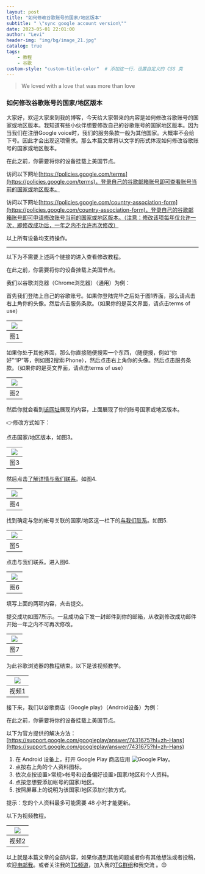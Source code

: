 ```yaml
---
layout: post
title: "如何修改谷歌账号的国家/地区版本"
subtitle: " \"sync google account version\""
date: 2023-05-01 22:01:00
author: "Levi"
header-img: "img/bg/image_21.jpg"
catalog: true
tags:
    - 教程 
    - 谷歌
custom-style: "custom-title-color"  # 添加这一行，设置自定义的 CSS 类
---
```


> We loved with a love that was more than love


### 如何修改谷歌账号的国家/地区版本

大家好，欢迎大家来到我的博客，今天给大家带来的内容是如何修改谷歌账号的国家或地区版本。我知道有些小伙伴想要修改自己的谷歌账号的国家地区版本。因为当我们在注册Google voice时，我们的服务条款一般为其他国家。大概率不会给下号。因此才会出现这项需求。那么本篇文章将以文字的形式体现如何修改谷歌账号的国家或地区版本。

在此之前，你需要将你的设备挂载上美国节点。

访问以下网址[https://policies.google.com/terms](https://policies.google.com/terms)，登录自己的谷歌邮箱账号即可查看账号当前的国家或地区版本。

访问以下网址[https://policies.google.com/country-association-form](https://policies.google.com/country-association-form)，登录自己的谷歌邮箱账号即可申请修改账号当前的国家或地区版本。（注意：修改该项每年仅允许一次，即修改成功后，一年之内不允许再次修改）

以上所有设备均支持操作。

---


以下为不需要上述两个链接的进入查看修改教程。

在此之前，你需要将你的设备挂载上美国节点。

我们以谷歌浏览器（Chrome浏览器）（通用）为例：

首先我们登陆上自己的谷歌账号。如果你登陆完毕之后处于图1界面，那么请点击右上角你的头像。然后点击服务条款。（如果你的是英文界面，请点击terms of use）

| [![]({{site.baseurl}}/img/sync_google_account_version/1.png)]({{site.baseurl}}/img/sync_google_account_version/1.png) |
| - |
| 图1 |

如果你处于其他界面，那么你直接随便搜索一个东西，（随便搜，例如“你好”“IP”等，例如图2搜索iPhone），然后点击右上角你的头像。然后点击服务条款。（如果你的是英文界面，请点击terms of use）

| [![]({{site.baseurl}}/img/sync_google_account_version/2.png)]({{site.baseurl}}/img/sync_google_account_version/2.png) |
| - |
| 图2 |

然后你就会看到[该网址](https://policies.google.com/terms)展现的内容，上面展现了你的账号国家或地区版本。

👉修改方式如下：

点击国家/地区版本，如图3。

| [![]({{site.baseurl}}/img/sync_google_account_version/3.png)]({{site.baseurl}}/img/sync_google_account_version/3.png) |
| - |
| 图3 |

然后点击[了解详情与我们联系](https://policies.google.com/faq?hl=zh_CN#associated-country)。如图4.

| [![]({{site.baseurl}}/img/sync_google_account_version/4.png)]({{site.baseurl}}/img/sync_google_account_version/4.png) |
| - |
| 图4 |


找到确定与您的帐号关联的国家/地区这一栏下的[与我们联系](https://policies.google.com/country-association-form)。如图5.

| [![]({{site.baseurl}}/img/sync_google_account_version/5.png)]({{site.baseurl}}/img/sync_google_account_version/5.png) |
| - |
| 图5 |

点击与我们联系。进入图6.

| [![]({{site.baseurl}}/img/sync_google_account_version/6.png)]({{site.baseurl}}/img/sync_google_account_version/6.png) |
| - |
| 图6 |

填写上面的两项内容，点击提交。

提交成功如图7所示。一旦成功会下发一封邮件到你的邮箱，从收到修改成功邮件开始一年之内不可再次修改。

| [![]({{site.baseurl}}/img/sync_google_account_version/7.png)]({{site.baseurl}}/img/sync_google_account_version/7.png) |
| - |
| 图7 |

为此谷歌浏览器的教程结束。以下是该视频教学。

| [![](https://youtu.be/YE2bMhJXEiA)](https://youtu.be/YE2bMhJXEiA) |
| - |
| 视频1 |

                                                                                                                       

接下来，我们以谷歌商店（Google play）（Android设备）为例：

在此之前，你需要将你的设备挂载上美国节点。

以下为官方提供的解决方法：[https://support.google.com/googleplay/answer/7431675?hl=zh-Hans](https://support.google.com/googleplay/answer/7431675?hl=zh-Hans)

1. 在 Android 设备上，打开 Google Play 商店应用 ![Google Play](https://storage.googleapis.com/support-kms-prod/U7zGfbmKoURQllmujBXpPcU7pT5geMaxjtfR)。
2. 点按右上角的个人资料图标。
3. 依次点按设置>常规>帐号和设备偏好设置>国家/地区和个人资料。
4. 点按您想要添加帐号的国家/地区。
5. 按照屏幕上的说明为该国家/地区添加付款方式。

提示：您的个人资料最多可能需要 48 小时才能更新。

以下为视频教程。

| [![](https://www.blogger.com/video.g?token=AD6v5dwn961Gq-DnnB7XNcBfeu8EwHw7qVhjHcXJd-_hxpkDZD4sKu4lCtbU_Zbz0x7dgHaAlP_nB1qBag4_DMB94RGqVXS90J6BA-97LGKhsOdrtarIxEP0BtydNJQU8yyu_qfo95)](https://www.blogger.com/video.g?token=AD6v5dwn961Gq-DnnB7XNcBfeu8EwHw7qVhjHcXJd-_hxpkDZD4sKu4lCtbU_Zbz0x7dgHaAlP_nB1qBag4_DMB94RGqVXS90J6BA-97LGKhsOdrtarIxEP0BtydNJQU8yyu_qfo95) |
| - |
| 视频2 |


以上就是本篇文章的全部内容，如果你遇到其他问题或者你有其他想法或者投稿，欢迎[电邮我](mailto:contact@levifree.tech)。或者关注我的[TG频道](https://t.me/pjfxxsfl)，加入我的[TG群组](https://t.me/plbyjl)和我交流 。😊

